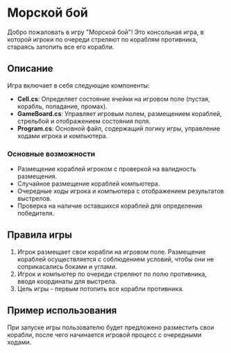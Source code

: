 # Морской бой

Добро пожаловать в игру "Морской бой"! Это консольная игра, в которой игроки по очереди стреляют по кораблям противника, стараясь затопить все его корабли.

## Описание

Игра включает в себя следующие компоненты:

- **Cell.cs**: Определяет состояние ячейки на игровом поле (пустая, корабль, попадание, промах).
- **GameBoard.cs**: Управляет игровым полем, размещением кораблей, стрельбой и отображением состояния поля.
- **Program.cs**: Основной файл, содержащий логику игры, управление ходами игрока и компьютера.

### Основные возможности

- Размещение кораблей игроком с проверкой на валидность размещения.
- Случайное размещение кораблей компьютера.
- Очередные ходы игрока и компьютера с отображением результатов выстрелов.
- Проверка на наличие оставшихся кораблей для определения победителя.

## Правила игры

1. Игрок размещает свои корабли на игровом поле. Размещение кораблей осуществляется с соблюдением условий, чтобы они не соприкасались боками и углами.
2. Игрок и компьютер по очереди стреляют по полю противника, вводя координаты для выстрела.
3. Цель игры - первым потопить все корабли противника.

## Пример использования

При запуске игры пользователю будет предложено разместить свои корабли, после чего начинается игровой процесс с очередными ходами.
